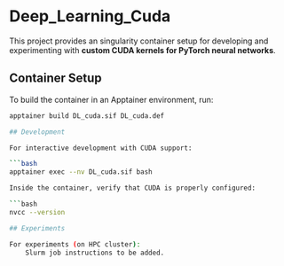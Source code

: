 # Deep_Learning_Cuda

This project provides an singularity container setup for developing and experimenting with **custom CUDA kernels for PyTorch neural networks**.

## Container Setup

To build the container in an Apptainer environment, run:

```bash
apptainer build DL_cuda.sif DL_cuda.def

## Development 

For interactive development with CUDA support:

```bash
apptainer exec --nv DL_cuda.sif bash

Inside the container, verify that CUDA is properly configured:

```bash
nvcc --version

## Experiments

For experiments (on HPC cluster):
    Slurm job instructions to be added.